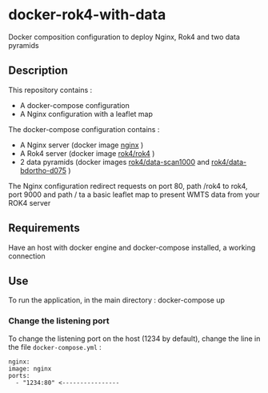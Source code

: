 # docker-rok4-with-data

Docker composition configuration to deploy Nginx, Rok4 and two data pyramids

## Description

This repository contains :
* A docker-compose configuration
* A Nginx configuration with a leaflet map

The docker-compose configuration contains :
* A Nginx server (docker image [nginx](https://hub.docker.com/_/nginx/) )
* A Rok4 server (docker image [rok4/rok4](https://hub.docker.com/r/rok4/rok4/) )
* 2 data pyramids (docker images [rok4/data-scan1000](https://hub.docker.com/r/rok4/data-scan1000/) and [rok4/data-bdortho-d075](https://hub.docker.com/r/rok4/data-bdortho-d075/) )

The Nginx configuration redirect requests on port 80, path /rok4 to rok4, port 9000 and path / ta a basic leaflet map to present WMTS data from your ROK4 server

## Requirements

Have an host with docker engine and docker-compose installed, a working connection

## Use

To run the application, in the main directory :
docker-compose up

### Change the listening port

To change the listening port on the host (1234 by default), change the line in the file `docker-compose.yml` :

    nginx:
    image: nginx
    ports:
      - "1234:80" <----------------

